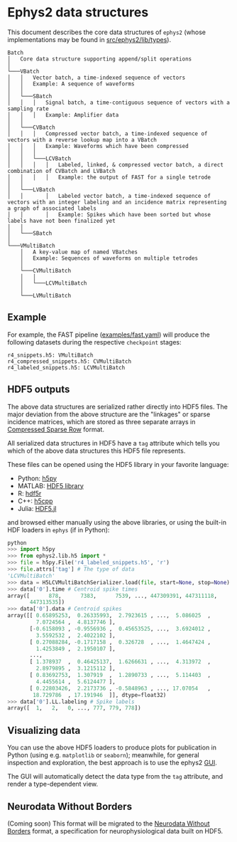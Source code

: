 # Ephys2 data structures

This document describes the core data structures of `ephys2` (whose implementations may be found in [src/ephys2/lib/types](src/ephys2/lib/types)).

```
Batch
│   Core data structure supporting append/split operations   
│
└───VBatch
│   │   Vector batch, a time-indexed sequence of vectors 
│   │   Example: A sequence of waveforms
│   │
│   └───SBatch
│   │   │   Signal batch, a time-contiguous sequence of vectors with a sampling rate
│   │   │   Example: Amplifier data
│   │
│   └───CVBatch
│   │   │   Compressed vector batch, a time-indexed sequence of vectors with a reverse lookup map into a VBatch
│   │   │   Example: Waveforms which have been compressed
│   │   │
│   │   └───LCVBatch
│   │   │   │   Labeled, linked, & compressed vector batch, a direct combination of CVBatch and LVBatch
│   │   │   │   Example: the output of FAST for a single tetrode
│   │
│   └───LVBatch
│   │       │   Labeled vector batch, a time-indexed sequence of vectors with an integer labeling and an incidence matrix representing a graph of associated labels
│   │       │   Example: Spikes which have been sorted but whose labels have not been finalized yet
│   │
│   └───SBatch
│
└───VMultiBatch
    │   A key-value map of named VBatches 
    │   Example: Sequences of waveforms on multiple tetrodes
    │
    └───CVMultiBatch
    │   │
    │   └───LCVMultiBatch
    │
    └───LVMultiBatch
```

## Example
For example, the FAST pipeline ([examples/fast.yaml](../examples/fast.yaml)) will produce the following datasets during the respective `checkpoint` stages:
```
r4_snippets.h5: VMultiBatch
r4_compressed_snippets.h5: CVMultiBatch
r4_labeled_snippets.h5: LCVMultiBatch
```

## HDF5 outputs

The above data structures are serialized rather directly into HDF5 files. The major deviation from the above structure are the "linkages" or sparse incidence matrices, which are stored as three separate arrays in [Compressed Sparse Row](https://scipy-lectures.org/advanced/scipy_sparse/csr_matrix.html) format.

All serialized data structures in HDF5 have a `tag` attribute which tells you which of the above data structures this HDF5 file represents.

These files can be opened using the HDF5 library in your favorite language:
* Python: [h5py](https://www.h5py.org/)
* MATLAB: [HDF5 library](https://www.mathworks.com/help/matlab/hdf5-files.html)
* R: [hdf5r](https://cran.r-project.org/web/packages/hdf5r/index.html)
* C++: [h5cpp](http://h5cpp.org/)
* Julia: [HDF5.jl](https://juliaio.github.io/HDF5.jl/stable/)

and browsed either manually using the above libraries, or using the built-in HDF loaders in `ephys` (if in Python):

```python
python
>>> import h5py
>>> from ephys2.lib.h5 import *
>>> file = h5py.File('r4_labeled_snippets.h5', 'r')
>>> file.attrs['tag'] # The type of data
'LCVMultiBatch'
>>> data = H5LCVMultiBatchSerializer.load(file, start=None, stop=None) # Pass start/stop to load a subset (e.g. if loading from a remote filesystem)
>>> data['0'].time # Centroid spike times
array([      878,      7383,      7539, ..., 447309391, 447311118,
       447313535])
>>> data['0'].data # Centroid spikes
array([[ 0.65895253,  0.26335993,  2.7923615 , ...,  5.086025  ,
         7.0724564 ,  4.8137746 ],
       [-0.6158093 , -0.9556936 ,  0.45653525, ...,  3.6924012 ,
         3.5592532 ,  2.4022102 ],
       [ 0.27088284, -0.1717158 ,  0.326728  , ...,  1.4647424 ,
         1.4253849 ,  2.1950107 ],
       ...,
       [ 1.378937  ,  0.46425137,  1.6266631 , ...,  4.313972  ,
         2.8979895 ,  3.1215112 ],
       [ 0.83692753,  1.307919  ,  1.2890733 , ...,  5.114403  ,
         4.4455614 ,  5.6124477 ],
       [ 0.22803426,  2.2173736 , -0.5848963 , ..., 17.07054   ,
        18.729786  , 17.191946  ]], dtype=float32)
>>> data['0'].LL.labeling # Spike labels
array([  1,   2,   0, ..., 777, 779, 778])
```


## Visualizing data

You can use the above HDF5 loaders to produce plots for publication in Python (using e.g. `matplotlib` or `seaborn`); meanwhile, for general inspection and exploration, the best approach is to use the ephys2 [GUI](./GUI.md). 

The GUI will automatically detect the data type from the `tag` attribute, and render a type-dependent view.

## Neurodata Without Borders

(Coming soon) This format will be migrated to the [Neurodata Without Borders](https://www.nwb.org/) format, a specification for neurophysiological data built on HDF5.

